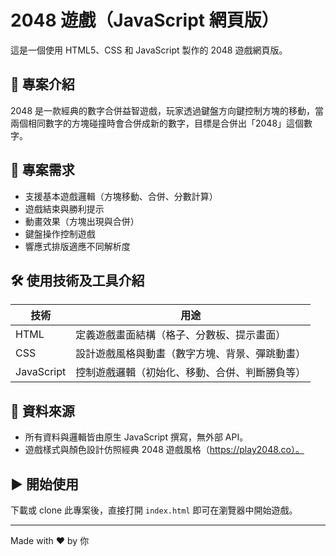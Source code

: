 
# 2048 遊戲（JavaScript 網頁版）

這是一個使用 HTML5、CSS 和 JavaScript 製作的 2048 遊戲網頁版。

## 📌 專案介紹
2048 是一款經典的數字合併益智遊戲，玩家透過鍵盤方向鍵控制方塊的移動，當兩個相同數字的方塊碰撞時會合併成新的數字，目標是合併出「2048」這個數字。

## 🎯 專案需求
- 支援基本遊戲邏輯（方塊移動、合併、分數計算）
- 遊戲結束與勝利提示
- 動畫效果（方塊出現與合併）
- 鍵盤操作控制遊戲
- 響應式排版適應不同解析度

## 🛠 使用技術及工具介紹
| 技術 | 用途 |
|------|------|
| HTML | 定義遊戲畫面結構（格子、分數板、提示畫面） |
| CSS | 設計遊戲風格與動畫（數字方塊、背景、彈跳動畫） |
| JavaScript | 控制遊戲邏輯（初始化、移動、合併、判斷勝負等） |

## 📂 資料來源
- 所有資料與邏輯皆由原生 JavaScript 撰寫，無外部 API。
- 遊戲樣式與顏色設計仿照經典 2048 遊戲風格（https://play2048.co）。

## ▶️ 開始使用
下載或 clone 此專案後，直接打開 `index.html` 即可在瀏覽器中開始遊戲。

---

Made with ❤️ by 你
